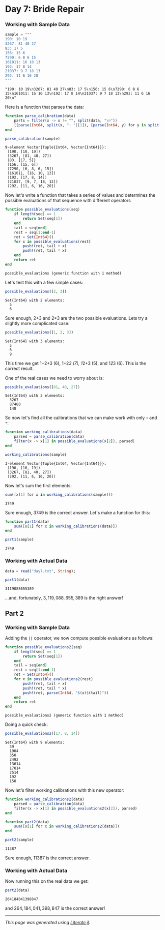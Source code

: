 # Day 7: Bride Repair

### Working with Sample Data

````julia
sample = """
190: 10 19
3267: 81 40 27
83: 17 5
156: 15 6
7290: 6 8 6 15
161011: 16 10 13
192: 17 8 14
21037: 9 7 18 13
292: 11 6 16 20
"""
````

````
"190: 10 19\n3267: 81 40 27\n83: 17 5\n156: 15 6\n7290: 6 8 6 15\n161011: 16 10 13\n192: 17 8 14\n21037: 9 7 18 13\n292: 11 6 16 20\n"
````

Here is a function that parses the data:

````julia
function parse_calibration(data)
    parts = filter(x -> x != "", split(data, "\n"))
    [(parse(Int64, split(x, ": ")[1]), [parse(Int64, y) for y in split(split(x, ": ")[2], " ")]) for x in parts]
end

parse_calibration(sample)
````

````
9-element Vector{Tuple{Int64, Vector{Int64}}}:
 (190, [10, 19])
 (3267, [81, 40, 27])
 (83, [17, 5])
 (156, [15, 6])
 (7290, [6, 8, 6, 15])
 (161011, [16, 10, 13])
 (192, [17, 8, 14])
 (21037, [9, 7, 18, 13])
 (292, [11, 6, 16, 20])
````

Now let's write a function that takes a series of values
and determines the possible evaluations of that sequence with
different operators

````julia
function possible_evaluations(seq)
    if length(seq) == 1
        return Set(seq[1])
    end
    tail = seq[end]
    rest = seq[1:end-1]
    ret = Set{Int64}()
    for x in possible_evaluations(rest)
        push!(ret, tail + x)
        push!(ret, tail * x)
    end
    return ret
end
````

````
possible_evaluations (generic function with 1 method)
````

Let's test this with a few simple cases:

````julia
possible_evaluations([2, 3])
````

````
Set{Int64} with 2 elements:
  5
  6
````

Sure enough, 2+3 and 2*3 are the two possible evaluations.  Lets
try a slightly more complicated case:

````julia
possible_evaluations([1, 2, 3])
````

````
Set{Int64} with 3 elements:
  5
  6
  9
````

This time we get 1+2+3 (6), 1+2*3 (7), 1*2+3 (5), and 1*2*3 (6).  This is the
correct result.

One of the real cases we need to worry about is:

````julia
possible_evaluations([81, 40, 27])
````

````
Set{Int64} with 3 elements:
  3267
  87480
  148
````

So now let's find all the calibrations that we can make work with only `+` and `*`:

````julia
function working_calibrations(data)
    parsed = parse_calibration(data)
    filter(x -> x[1] in possible_evaluations(x[2]), parsed)
end

working_calibrations(sample)
````

````
3-element Vector{Tuple{Int64, Vector{Int64}}}:
 (190, [10, 19])
 (3267, [81, 40, 27])
 (292, [11, 6, 16, 20])
````

Now let's sum the first elements:

````julia
sum([x[1] for x in working_calibrations(sample)])
````

````
3749
````

Sure enough, $3749$ is the correct answer.  Let's make a function
for this:

````julia
function part1(data)
    sum([x[1] for x in working_calibrations(data)])
end

part1(sample)
````

````
3749
````

### Working with Actual Data

````julia
data = read("day7.txt", String);

part1(data)
````

````
3119088655389
````

...and, fortunately, $3,119,088,655,389$ is the right answer!

## Part 2

### Working with Sample Data

Adding the `||` operator, we now compute possible evaluations as follows:

````julia
function possible_evaluations2(seq)
    if length(seq) == 1
        return Set(seq[1])
    end
    tail = seq[end]
    rest = seq[1:end-1]
    ret = Set{Int64}()
    for x in possible_evaluations2(rest)
        push!(ret, tail + x)
        push!(ret, tail * x)
        push!(ret, parse(Int64, "$(x)$(tail)"))
    end
    return ret
end
````

````
possible_evaluations2 (generic function with 1 method)
````

Doing a quick check:

````julia
possible_evaluations2([17, 8, 14])
````

````
Set{Int64} with 9 elements:
  39
  1904
  350
  2492
  13614
  17814
  2514
  192
  150
````

Now let's filter working calibrations with this new operator:

````julia
function working_calibrations2(data)
    parsed = parse_calibration(data)
    filter(x -> x[1] in possible_evaluations2(x[2]), parsed)
end

function part2(data)
    sum([x[1] for x in working_calibrations2(data)])
end

part2(sample)
````

````
11387
````

Sure enough, $11387$ is the correct answer.

### Working with Actual Data

Now running this on the real data we get:

````julia
part2(data)
````

````
264184041398847
````

and $264,184,041,398,847$ is the correct answer!

---

*This page was generated using [Literate.jl](https://github.com/fredrikekre/Literate.jl).*

